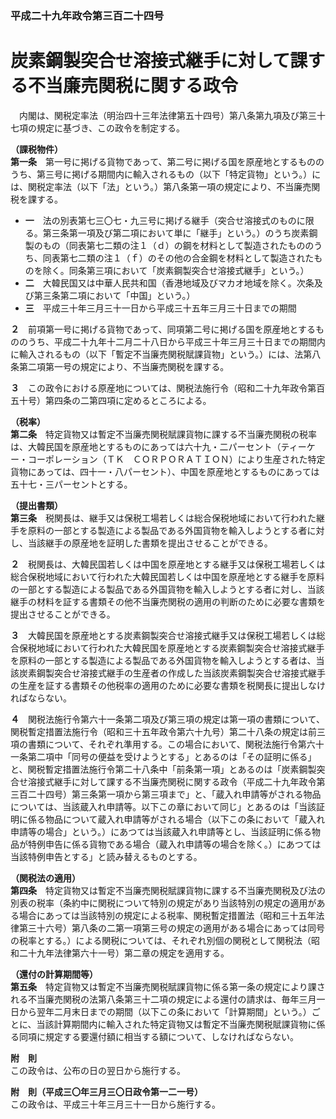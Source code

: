 ### 平成二十九年政令第三百二十四号  
# 炭素鋼製突合せ溶接式継手に対して課する不当廉売関税に関する政令  
　内閣は、関税定率法（明治四十三年法律第五十四号）第八条第九項及び第三十七項の規定に基づき、この政令を制定する。  
  
**（課税物件）**  
**第一条**　第一号に掲げる貨物であって、第二号に掲げる国を原産地とするもののうち、第三号に掲げる期間内に輸入されるもの（以下「特定貨物」という。）には、関税定率法（以下「法」という。）第八条第一項の規定により、不当廉売関税を課する。  
* **一**　法の別表第七三〇七・九三号に掲げる継手（突合せ溶接式のものに限る。第三条第一項及び第二項において単に「継手」という。）のうち炭素鋼製のもの（同表第七二類の注１（ｄ）の鋼を材料として製造されたもののうち、同表第七二類の注１（ｆ）のその他の合金鋼を材料として製造されたものを除く。同条第三項において「炭素鋼製突合せ溶接式継手」という。）  
* **二**　大韓民国又は中華人民共和国（香港地域及びマカオ地域を除く。次条及び第三条第二項において「中国」という。）  
* **三**　平成三十年三月三十一日から平成三十五年三月三十日までの期間  
  
**２**　前項第一号に掲げる貨物であって、同項第二号に掲げる国を原産地とするもののうち、平成二十九年十二月二十八日から平成三十年三月三十日までの期間内に輸入されるもの（以下「暫定不当廉売関税賦課貨物」という。）には、法第八条第二項第一号の規定により、不当廉売関税を課する。  
  
**３**　この政令における原産地については、関税法施行令（昭和二十九年政令第百五十号）第四条の二第四項に定めるところによる。  
  
**（税率）**  
**第二条**　特定貨物又は暫定不当廉売関税賦課貨物に課する不当廉売関税の税率は、大韓民国を原産地とするものにあっては六十九・二パーセント（ティーケー・コーポレーション（ＴＫ　ＣＯＲＰＯＲＡＴＩＯＮ）により生産された特定貨物にあっては、四十一・八パーセント）、中国を原産地とするものにあっては五十七・三パーセントとする。  
  
**（提出書類）**  
**第三条**　税関長は、継手又は保税工場若しくは総合保税地域において行われた継手を原料の一部とする製造による製品である外国貨物を輸入しようとする者に対し、当該継手の原産地を証明した書類を提出させることができる。  
  
**２**　税関長は、大韓民国若しくは中国を原産地とする継手又は保税工場若しくは総合保税地域において行われた大韓民国若しくは中国を原産地とする継手を原料の一部とする製造による製品である外国貨物を輸入しようとする者に対し、当該継手の材料を証する書類その他不当廉売関税の適用の判断のために必要な書類を提出させることができる。  
  
**３**　大韓民国を原産地とする炭素鋼製突合せ溶接式継手又は保税工場若しくは総合保税地域において行われた大韓民国を原産地とする炭素鋼製突合せ溶接式継手を原料の一部とする製造による製品である外国貨物を輸入しようとする者は、当該炭素鋼製突合せ溶接式継手の生産者の作成した当該炭素鋼製突合せ溶接式継手の生産を証する書類その他税率の適用のために必要な書類を税関長に提出しなければならない。  
  
**４**　関税法施行令第六十一条第二項及び第三項の規定は第一項の書類について、関税暫定措置法施行令（昭和三十五年政令第六十九号）第二十八条の規定は前三項の書類について、それぞれ準用する。この場合において、関税法施行令第六十一条第二項中「同号の便益を受けようとする」とあるのは「その証明に係る」と、関税暫定措置法施行令第二十八条中「前条第一項」とあるのは「炭素鋼製突合せ溶接式継手に対して課する不当廉売関税に関する政令（平成二十九年政令第三百二十四号）第三条第一項から第三項まで」と、「蔵入れ申請等がされる物品については、当該蔵入れ申請等。以下この章において同じ」とあるのは「当該証明に係る物品について蔵入れ申請等がされる場合（以下この条において「蔵入れ申請等の場合」という。）にあつては当該蔵入れ申請等とし、当該証明に係る物品が特例申告に係る貨物である場合（蔵入れ申請等の場合を除く。）にあつては当該特例申告とする」と読み替えるものとする。  
  
**（関税法の適用）**  
**第四条**　特定貨物又は暫定不当廉売関税賦課貨物に課する不当廉売関税及び法の別表の税率（条約中に関税について特別の規定があり当該特別の規定の適用がある場合にあっては当該特別の規定による税率、関税暫定措置法（昭和三十五年法律第三十六号）第八条の二第一項第三号の規定の適用がある場合にあっては同号の税率とする。）による関税については、それぞれ別個の関税として関税法（昭和二十九年法律第六十一号）第二章の規定を適用する。  
  
**（還付の計算期間等）**  
**第五条**　特定貨物又は暫定不当廉売関税賦課貨物に係る第一条の規定により課される不当廉売関税の法第八条第三十二項の規定による還付の請求は、毎年三月一日から翌年二月末日までの期間（以下この条において「計算期間」という。）ごとに、当該計算期間内に輸入された特定貨物又は暫定不当廉売関税賦課貨物に係る同項に規定する要還付額に相当する額について、しなければならない。  
  
**附　則**  
この政令は、公布の日の翌日から施行する。  
  
**附　則（平成三〇年三月三〇日政令第一二一号）**  
この政令は、平成三十年三月三十一日から施行する。  
  
